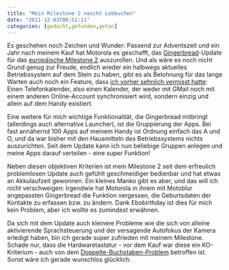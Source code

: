 ```yaml
---
title: "Mein Milestone 2 nascht Lebkuchen"
date: "2011-12-03T00:51:11"
categories: [gedacht,gefunden,getan]
---
```


Es geschehen noch Zeichen und Wunder: Passend zur Adventszeit und ein Jahr nach meinem Kauf hat Motorola es geschafft, das [Gingerbread](http://developer.android.com/sdk/android-2.3-highlights.html)-Update für das [europäische Milestone 2](https://supportforums.motorola.com/thread/50326) auszurollen. Und als wäre es noch nicht Grund genug zur Freude, endlich wieder ein halbwegs aktuelles Betriebssystem auf dem Stein zu haben, gibt es als Belohnung für das lange Warten auch noch ein Feature, dass [ich vorher sehnlich vermisst hatte](/2011/01/05/android-das-kleinere-ubel/): Einen Telefonkalender, also einen Kalender, der weder mit GMail noch mit einem anderen Online-Account synchronisiert wird, sondern einzig und allein auf dem Handy existiert.

Eine weitere für mich wichtige Funktionalität, die Gingerbread mitbringt (allerdings auch alternative Launcher), ist die Gruppierung der Apps. Bei fast annähernd 100 Apps auf meinem Handy ist Ordnung einfach das A und O, und da war bisher mit den Hausmitteln des Betriebssystems nichts auszurichten. Seit dem Update kann ich nun beliebige Gruppen anlegen und meine Apps darauf verteilen - eine super Funktion!

Neben diesen objektiven Kriterien ist mein Milestone 2 seit dem erfreulich problemlosen Update auch gefühlt geschmeidiger bedienbar und hat etwas an Akkulaufzeit gewonnen. Ein kleines Manko gibt es aber, und das will ich nicht verschweigen: Irgendwie hat Motorola in ihrem mit Motoblur angepassten Gingerbread die Funktion vergessen, die Geburtsdaten der Kontakte zu erfassen bzw. zu ändern. Dank Ebobirthday ist dies für mich kein Problem, aber ich wollte es zumindest erwähnen.

Da sich mit dem Update auch kleinere Probleme wie die sich von alleine aktivierende Sprachsteuerung und der versagende Autofokus der Kamera erledigt haben, bin ich gerade super zufrieden mit meinem Milestone. Schade nur, dass die Hardwaretastatur - vor dem Kauf war diese ein KO-Kriterium - auch von dem [Doppelte-Buchstaben-Problem](http://www.teltarif.de/motorola-milestone-2-tastatur-serienfehler/news/43426.html) betroffen ist. Sonst wäre ich gerade wunschlos glücklich.
